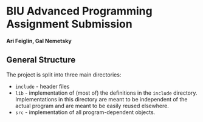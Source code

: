 # BIU Advanced Programming Assignment Submission
**Ari Feiglin, Gal Nemetsky**

## General Structure

The project is split into three main directories:

+ `include` - header files
+ `lib` - implementation of (most of) the definitions in the `include` directory.
Implementations in this directory are meant to be independent of the actual program and are meant to be easily reused elsewhere.
+ `src` - implementation of all program-dependent objects.




